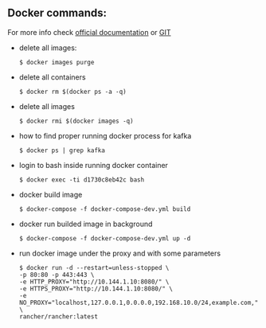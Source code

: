 ## Docker commands:
For more info check [official documentation](https://docs.docker.com/) or  [GIT](https://github.com/docker)



* delete all images:
    ```
    $ docker images purge
    ```
* delete all containers

    ```
    $ docker rm $(docker ps -a -q)
    ```
* delete all images
    ```
    $ docker rmi $(docker images -q)
    ```

*  how to find proper running docker process for kafka
    ```
    $ docker ps | grep kafka
    ```
* login to bash inside running docker container
    ```
    $ docker exec -ti d1730c8eb42c bash
    ```
*  docker build image
    ```
    $ docker-compose -f docker-compose-dev.yml build
    ```
*  docker run builded image in background
    ```
    $ docker-compose -f docker-compose-dev.yml up -d
    ```
* run docker image under the proxy and with some parameters
    ```
    $ docker run -d --restart=unless-stopped \
    -p 80:80 -p 443:443 \
    -e HTTP_PROXY="http://10.144.1.10:8080/" \
    -e HTTPS_PROXY="http://10.144.1.10:8080/" \
    -e NO_PROXY="localhost,127.0.0.1,0.0.0.0,192.168.10.0/24,example.com," \
    rancher/rancher:latest
    ```